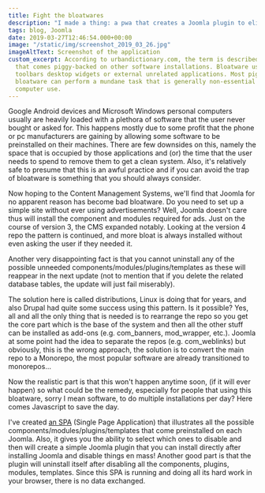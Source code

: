 ```yaml
---
title: Fight the bloatwares
description: "I made a thing: a pwa that creates a Joomla plugin to eliminate bloated extensions"
tags: blog, Joomla
date: 2019-03-27T12:46:54.000+00:00
image: "/static/img/screenshot_2019_03_26.jpg"
imageAltText: Screenshot of the application
custom_excerpt: According to urbandictionary.com, the term is described as software
  that comes piggy-backed on other software installations. Bloatware usually includes
  toolbars desktop widgets or external unrelated applications. Most piggy-backing
  bloatware can perform a mundane task that is generally non-essential to everyday
  computer use.
---
```

Google Android devices and Microsoft Windows personal computers usually are heavily loaded with a plethora of software that the user never bought or asked for. This happens mostly due to some profit that the phone or pc manufacturers are gaining by allowing some software to be preinstalled on their machines. There are few downsides on this, namely the space that is occupied by those applications and (or) the time that the user needs to spend to remove them to get a clean system. Also, it's relatively safe to presume that this is an awful practice and if you can avoid the trap of bloatware is something that you should always consider.

Now hoping to the Content Management Systems, we'll find that Joomla for no apparent reason has become bad bloatware. Do you need to set up a simple site without ever using advertisements? Well, Joomla doesn't care thus will install the component and modules required for ads. Just on the course of version 3, the CMS expanded notably. Looking at the version 4 repo the pattern is continued, and more bloat is always installed without even asking the user if they needed it.

Another very disappointing fact is that you cannot uninstall any of the possible unneeded components/modules/plugins/templates as these will reappear in the next update (not to mention that if you delete the related database tables, the update will just fail miserably).

The solution here is called distributions, Linux is doing that for years, and also Drupal had quite some success using this pattern. Is it possible? Yes, all and all the only thing that is needed is to rearrange the repo so you get the core part which is the base of the system and then all the other stuff can be installed as add-ons (e.g. com_banners, mod_wrapper, etc.). Joomla at some point had the idea to separate the repos (e.g. com_weblinks) but obviously, this is the wrong approach, the solution is to convert the main repo to a Monorepo, the most popular software are already transitioned to monorepos...

Now the realistic part is that this won't happen anytime soon, (if it will ever happen) so what could be the remedy, especially for people that using this bloatware, sorry I mean software, to do multiple installations per day? Here comes Javascript to save the day.

I've created [an SPA](https://dgrammatiko.github.io/on-a-diet/ "Open the removeFat application") (Single Page Application) that illustrates all the possible components/modules/plugins/templates that come preinstalled on each Joomla. Also, it gives you the ability to select which ones to disable and then will create a simple Joomla plugin that you can install directly after installing Joomla and disable things en mass! Another good part is that the plugin will uninstall itself after disabling all the components, plugins, modules, templates. Since this SPA is running and doing all its hard work in your browser, there is no data exchanged.
